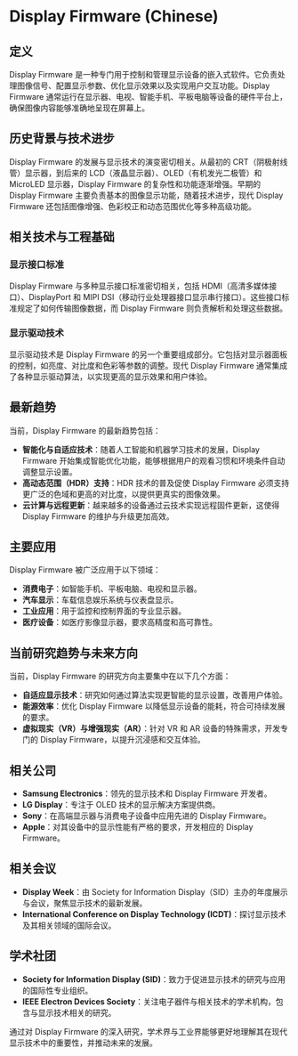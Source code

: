 # Display Firmware (Chinese)

## 定义

Display Firmware 是一种专门用于控制和管理显示设备的嵌入式软件。它负责处理图像信号、配置显示参数、优化显示效果以及实现用户交互功能。Display Firmware 通常运行在显示器、电视、智能手机、平板电脑等设备的硬件平台上，确保图像内容能够准确地呈现在屏幕上。

## 历史背景与技术进步

Display Firmware 的发展与显示技术的演变密切相关。从最初的 CRT（阴极射线管）显示器，到后来的 LCD（液晶显示器）、OLED（有机发光二极管）和 MicroLED 显示器，Display Firmware 的复杂性和功能逐渐增强。早期的 Display Firmware 主要负责基本的图像显示功能，随着技术进步，现代 Display Firmware 还包括图像增强、色彩校正和动态范围优化等多种高级功能。

## 相关技术与工程基础

### 显示接口标准

Display Firmware 与多种显示接口标准密切相关，包括 HDMI（高清多媒体接口）、DisplayPort 和 MIPI DSI（移动行业处理器接口显示串行接口）。这些接口标准规定了如何传输图像数据，而 Display Firmware 则负责解析和处理这些数据。

### 显示驱动技术

显示驱动技术是 Display Firmware 的另一个重要组成部分。它包括对显示器面板的控制，如亮度、对比度和色彩等参数的调整。现代 Display Firmware 通常集成了各种显示驱动算法，以实现更高的显示效果和用户体验。

## 最新趋势

当前，Display Firmware 的最新趋势包括：

- **智能化与自适应技术**：随着人工智能和机器学习技术的发展，Display Firmware 开始集成智能优化功能，能够根据用户的观看习惯和环境条件自动调整显示设置。
- **高动态范围（HDR）支持**：HDR 技术的普及促使 Display Firmware 必须支持更广泛的色域和更高的对比度，以提供更真实的图像效果。
- **云计算与远程更新**：越来越多的设备通过云技术实现远程固件更新，这使得 Display Firmware 的维护与升级更加高效。

## 主要应用

Display Firmware 被广泛应用于以下领域：

- **消费电子**：如智能手机、平板电脑、电视和显示器。
- **汽车显示**：车载信息娱乐系统与仪表盘显示。
- **工业应用**：用于监控和控制界面的专业显示器。
- **医疗设备**：如医疗影像显示器，要求高精度和高可靠性。

## 当前研究趋势与未来方向

当前，Display Firmware 的研究方向主要集中在以下几个方面：

- **自适应显示技术**：研究如何通过算法实现更智能的显示设置，改善用户体验。
- **能源效率**：优化 Display Firmware 以降低显示设备的能耗，符合可持续发展的要求。
- **虚拟现实（VR）与增强现实（AR）**：针对 VR 和 AR 设备的特殊需求，开发专门的 Display Firmware，以提升沉浸感和交互体验。

## 相关公司

- **Samsung Electronics**：领先的显示技术和 Display Firmware 开发者。
- **LG Display**：专注于 OLED 技术的显示解决方案提供商。
- **Sony**：在高端显示器与消费电子设备中应用先进的 Display Firmware。
- **Apple**：对其设备中的显示性能有严格的要求，开发相应的 Display Firmware。

## 相关会议

- **Display Week**：由 Society for Information Display（SID）主办的年度展示与会议，聚焦显示技术的最新发展。
- **International Conference on Display Technology (ICDT)**：探讨显示技术及其相关领域的国际会议。

## 学术社团

- **Society for Information Display (SID)**：致力于促进显示技术的研究与应用的国际性专业组织。
- **IEEE Electron Devices Society**：关注电子器件与相关技术的学术机构，包含与显示技术相关的研究。

通过对 Display Firmware 的深入研究，学术界与工业界能够更好地理解其在现代显示技术中的重要性，并推动未来的发展。